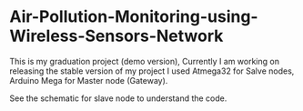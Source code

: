 # Air-Pollution-Monitoring-using-Wireless-Sensors-Network
This is my graduation project (demo version), Currently I am working on releasing the stable version of my project
I used Atmega32 for Salve nodes, Arduino Mega for Master node (Gateway).

See the schematic for slave node to understand the code.
